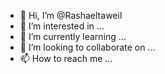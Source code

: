 - 👋 Hi, I’m @Rashaeltaweil
- 👀 I’m interested in ...
- 🌱 I’m currently learning ...
- 💞️ I’m looking to collaborate on ...
- 📫 How to reach me ...

<!---
Rashaeltaweil/Rashaeltaweil is a ✨ special ✨ repository because its `README.md` (this file) appears on your GitHub profile.
You can click the Preview link to take a look at your changes.
--->
